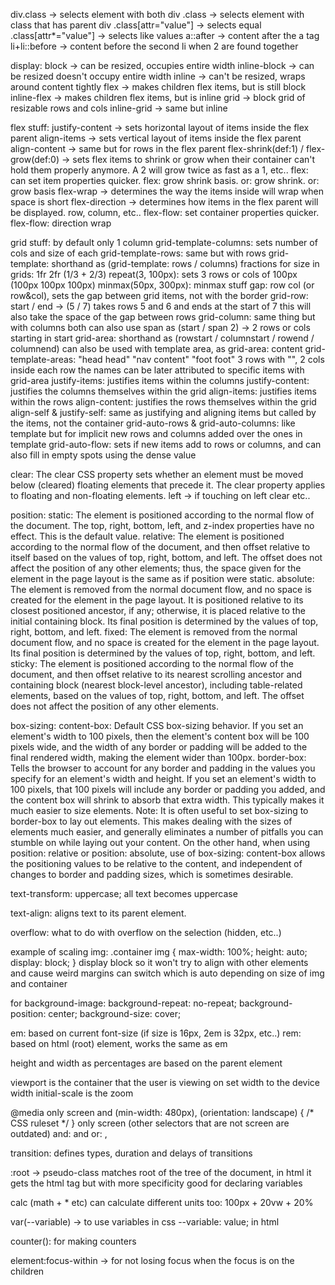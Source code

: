 div.class -> selects element with both
div .class -> selects element with class that has parent div
.class[attr="value"] -> selects equal
.class[attr*="value"] -> selects like values
a::after -> content after the a tag
li+li::before -> content before the second li when 2 are found together


display:
  block -> can be resized, occupies entire width
  inline-block -> can be resized doesn't occupy entire width
  inline -> can't be resized, wraps around content tightly
  flex -> makes children flex items, but is still block
  inline-flex -> makes children flex items, but is inline 
  grid -> block grid of resizable rows and cols
  inline-grid -> same but inline


flex stuff:
  justify-content -> sets horizontal layout of items inside the flex parent
  align-items -> sets vertical layout of items inside the flex parent
  align-content -> same but for rows in the flex parent
  flex-shrink(def:1) / flex-grow(def:0) -> sets flex items to shrink or grow when their
    container can't hold them properly anymore. A 2 will grow twice as fast as a 1, etc..
  flex:
    can set item properties quicker. flex: grow shrink basis. or: grow shrink. 
    or: grow basis
  flex-wrap -> determines the way the items inside will wrap when space is short
  flex-direction -> determines how items in the flex parent will be displayed. 
    row, column, etc..
  flex-flow:
    set container properties quicker. flex-flow: direction wrap


grid stuff:
  by default only 1 column
  grid-template-columns: sets number of cols and size of each
  grid-template-rows: same but with rows
  grid-template: shorthand as (grid-template: rows / columns)
  fractions for size in grids: 1fr 2fr (1/3 + 2/3)
  repeat(3, 100px): sets 3 rows or cols of 100px (100px 100px 100px)
  minmax(50px, 300px): minmax stuff
  gap: row col (or row&col), sets the gap between grid items, not with the border
  grid-row: start / end -> (5 / 7) takes rows 5 and 6 and ends at the start of 7
    this will also take the space of the gap between rows
  grid-column: same thing but with columns
    both can also use span as (start / span 2) -> 2 rows or cols starting in start
  grid-area: shorthand as (rowstart / columnstart / rowend / columnend)
    can also be used with template area, as grid-area: content
  grid-template-areas: "head head" "nav content" "foot foot" 
    3 rows with "", 2 cols inside each row
    the names can be later attributed to specific items with grid-area
  justify-items: justifies items within the columns
  justify-content: justifies the columns themselves within the grid
  align-items: justifies items within the rows
  align-content: justifies the rows themselves within the grid
  align-self & justify-self: same as justifying and aligning items
    but called by the items, not the container
  grid-auto-rows & grid-auto-columns: like template but for implicit
    new rows and columns added over the ones in template
  grid-auto-flow: sets if new items add to rows or columns, and can
    also fill in empty spots using the dense value
  


clear:
  The clear CSS property sets whether
   an element must be moved below (cleared) floating elements that precede it. 
   The clear property applies to floating and non-floating elements.
   left -> if touching on left clear
   etc..

position:
  static:
    The element is positioned according to the normal flow of the document. 
    The top, right, bottom, left, and z-index properties have no effect. This is the default value.
  relative:
    The element is positioned according to the normal flow of the document, and then offset relative to itself based on the values of top, right, bottom, and left. 
    The offset does not affect the position of any other elements; thus, the space given for the element in the page layout is the same as if position were static.
  absolute:
    The element is removed from the normal document flow, and no space is created for the element in the page layout. 
    It is positioned relative to its closest positioned ancestor, if any; otherwise, it is placed relative to the initial containing block. 
    Its final position is determined by the values of top, right, bottom, and left.
  fixed:
    The element is removed from the normal document flow, and no space is created for the element in the page layout. 
    Its final position is determined by the values of top, right, bottom, and left.
  sticky:
    The element is positioned according to the normal flow of the document, 
    and then offset relative to its nearest scrolling ancestor and containing block (nearest block-level ancestor), 
    including table-related elements, based on the values of top, right, bottom, and left. 
    The offset does not affect the position of any other elements.

box-sizing:
  content-box:
    Default CSS box-sizing behavior. 
    If you set an element's width to 100 pixels, then the element's content box will be 100 pixels wide, 
    and the width of any border or padding will be added to the final rendered width, making the element wider than 100px.
  border-box:
    Tells the browser to account for any border and padding in the values you specify for an element's width and height. 
    If you set an element's width to 100 pixels, that 100 pixels will include any border or padding you added, and the content box will shrink to absorb that extra width. 
    This typically makes it much easier to size elements. 
  Note: It is often useful to set box-sizing to border-box to lay out elements. 
  This makes dealing with the sizes of elements much easier, and generally eliminates a number of pitfalls you can stumble on while laying out your content. 
  On the other hand, when using position: relative or position: absolute, use of box-sizing: content-box allows the positioning values to be relative to the content, 
  and independent of changes to border and padding sizes, which is sometimes desirable.

text-transform: uppercase;
  all text becomes uppercase

text-align: aligns text to its parent element.

overflow: what to do with overflow on the selection (hidden, etc..)

example of scaling img:
  .container img {
    max-width: 100%;
    height: auto;
    display: block;
  }
  display block so it won't try to align with other elements
  and cause weird margins
  can switch which is auto depending on size of img and container

  for background-image:
    background-repeat: no-repeat;
    background-position: center;
    background-size: cover;

em: based on current font-size (if size is 16px, 2em is 32px, etc..)
rem: based on html (root) element, works the same as em

height and width as percentages are based on the parent element

<meta name="viewport" content="width=device-width, initial-scale=1">
  viewport is the container that the user is viewing on
  set width to the device width
  initial-scale is the zoom

@media only screen and (min-width: 480px), (orientation: landscape) {
  /* CSS ruleset */
}
  only screen (other selectors that are not screen are outdated)
  and: and
  or: ,

transition: defines types, duration and delays of transitions

:root -> pseudo-class matches root of the tree of the document, in html 
  it gets the html tag but with more specificity
  good for declaring variables

calc (math + * etc) can calculate different units too: 100px + 20vw + 20%

var(--variable) -> to use variables
  in css --variable: value;
  in html <div style="--variable: value;">

counter(): for making counters 

element:focus-within -> for not losing focus when the focus is on the children